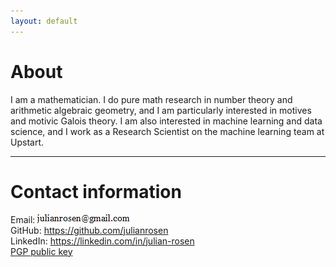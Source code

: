 ```yaml
---
layout: default
---
```

# About

I am a mathematician. I do pure math research in number theory and arithmetic algebraic geometry, and I am particularly interested in motives
and motivic Galois theory. I am also interested in machine learning and data science, and I work as a Research Scientist on the machine learning team at Upstart.

---
# Contact information

Email: ![](email.png)  
GitHub: <a href="https://github.com/julianrosen" target="_blank">https://github.com/julianrosen</a>  
LinkedIn: <a href="https://linkedin.com/in/julian-rosen" target="_blank">https://linkedin.com/in/julian-rosen</a>  
[PGP public key](public_key.html)


